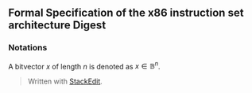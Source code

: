 
## Formal Specification of the x86 instruction set architecture Digest
### Notations
A bitvector $x$ of length $n$ is denoted as $x \in \mathbb{B}^n$. 


> Written with [StackEdit](https://stackedit.io/).
<!--stackedit_data:
eyJoaXN0b3J5IjpbLTE1MDQ3NjkxNDcsOTk2ODkxNzg0XX0=
-->